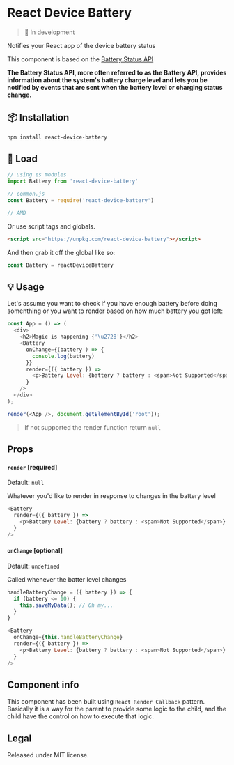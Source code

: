 # React Device Battery

> 👀 In development

Notifies your React app of the device battery status

This component is based on the [Battery Status API](https://developer.mozilla.org/en-US/docs/Web/API/Battery_Status_API)

__The Battery Status API, more often referred to as the Battery API, provides information about the system's battery charge level and lets you be notified by events that are sent when the battery level or charging status change.__

## :package: Installation

```bash
npm install react-device-battery
```

## :rocket: Load

```js
// using es modules
import Battery from 'react-device-battery'

// common.js
const Battery = require('react-device-battery')

// AMD

```

Or use script tags and globals.

```html
<script src="https://unpkg.com/react-device-battery"></script>
```

And then grab it off the global like so:

```js
const Battery = reactDeviceBattery
```

## :bulb: Usage

Let's assume you want to check if you have enough battery before doing somenthing or you want to render based on how much battery you got left:

```javascript
const App = () => (
  <div>
    <h2>Magic is happening {'\u2728'}</h2>
    <Battery 
      onChange={(battery ) => {
        console.log(battery)
      }}
      render={({ battery }) =>
        <p>Battery Level: {battery ? battery : <span>Not Supported</span>}.</p>
      } 
    />
  </div>
);

render(<App />, document.getElementById('root'));
```

> If not supported the render function return `null`

## Props

#### `render` [required]
Default: `null`

Whatever you'd like to render in response to changes in the battery level

```javascript
<Battery 
  render={({ battery }) =>
    <p>Battery Level: {battery ? battery : <span>Not Supported</span>}.</p>
  } 
/>
```

#### `onChange` [optional]
Default: `undefined`

Called whenever the batter level changes

```javascript
handleBatteryChange = ({ battery }) => {
  if (battery <= 10) {
    this.saveMyData(); // Oh my...
  }
}

<Battery 
  onChange={this.handleBatteryChange}
  render={({ battery }) =>
    <p>Battery Level: {battery ? battery : <span>Not Supported</span>}.</p>
  } 
/>
```

## Component info

This component has been built using `React Render Callback` pattern. Basically it is a way for the parent to provide some logic to the child, and the child have the control on how to execute that logic.

## Legal

Released under MIT license.